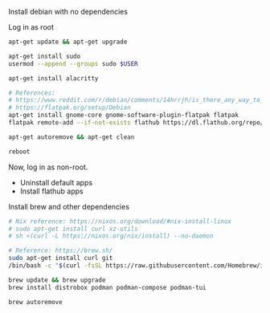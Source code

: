 Install debian with no dependencies

Log in as root
```bash
apt-get update && apt-get upgrade 

apt-get install sudo
usermod --append --groups sudo $USER

apt-get install alacritty

# References:
# https://www.reddit.com/r/debian/comments/14hrrjh/is_there_any_way_to_install_debian_12_gnome/
# https://flatpak.org/setup/Debian
apt-get install gnome-core gnome-software-plugin-flatpak flatpak
flatpak remote-add --if-not-exists flathub https://dl.flathub.org/repo/flathub.flatpakrepo

apt-get autoremove && apt-get clean

reboot
```

Now, log in as non-root.
- Uninstall default apps
- Install flathub apps


Install brew and other dependencies
```bash
# Nix reference: https://nixos.org/download/#nix-install-linux
# sudo apt-get install curl xz-utils
# sh <(curl -L https://nixos.org/nix/install) --no-daemon

# Reference: https://brew.sh/
sudo apt-get install curl git
/bin/bash -c "$(curl -fsSL https://raw.githubusercontent.com/Homebrew/install/HEAD/install.sh)"

brew update && brew upgrade
brew install distrobox podman podman-compose podman-tui

brew autoremove
```

